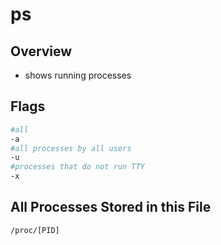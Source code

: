 # ps

## Overview

* shows running processes

## Flags

```bash
#all
-a
#all processes by all users
-u
#processes that do not run TTY
-x
```

## All Processes Stored in this File

```bash
/proc/[PID]
```

